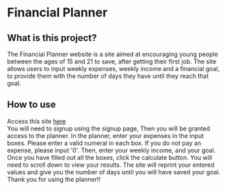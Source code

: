 # Financial Planner

## What is this project?
The Financial Planner website is a site aimed at encouraging young people between the ages of 15 and 21 to save, after getting their first job. The site allows users to input weekly expenses, weekly income and a financial goal, to provide them with the number of days they have until they reach that goal. 

## How to use
Access this site [here](https://jasg99.github.io/Financial-Planner/)  
You will need to signup using the signup page, Then you will be granted access to the planner. In the planner, enter your expenses in the input boxes. Please enter a valid numeral in each box. If you do not pay an expense, please input '0'. Then, enter your weekly income, and your goal. Once you have filled out all the boxes, click the calculate button. You will need to scroll down to view your results. The site will reprint your entered values and give you the number of days until you will have saved your goal. Thank you for using the planner!!
